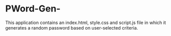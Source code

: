 # PWord-Gen-
This application contains an index.html, style.css and script.js file in which it generates a random password based on user-selected criteria.

